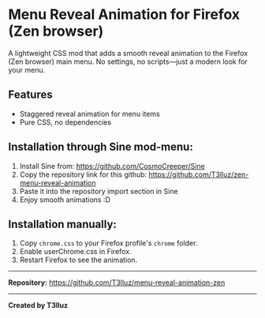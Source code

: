 # Menu Reveal Animation for Firefox (Zen browser)

A lightweight CSS mod that adds a smooth reveal animation to the Firefox (Zen browser) main menu. No settings, no scripts—just a modern look for your menu.

## Features

- Staggered reveal animation for menu items
- Pure CSS, no dependencies

## Installation through Sine mod-menu:

1. Install Sine from: https://github.com/CosmoCreeper/Sine
2. Copy the repository link for this github: https://github.com/T3lluz/zen-menu-reveal-animation
3. Paste it into the repository import section in Sine
4. Enjoy smooth animations :D

## Installation manually:

1. Copy `chrome.css` to your Firefox profile's `chrome` folder.
2. Enable userChrome.css in Firefox.
3. Restart Firefox to see the animation.

---

**Repository:**
https://github.com/T3lluz/menu-reveal-animation-zen

---

**Created by T3lluz**
